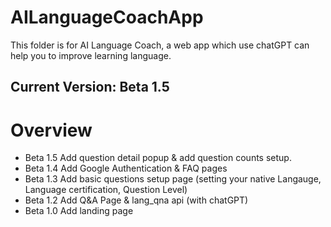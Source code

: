 # AILanguageCoachApp
This folder is for AI Language Coach, a web app which use chatGPT can help you to improve learning language.

## Current Version: Beta 1.5

# Overview
- Beta 1.5 Add question detail popup & add question counts setup.
- Beta 1.4 Add Google Authentication & FAQ pages
- Beta 1.3 Add basic questions setup page (setting your native Langauge, Language certification, Question Level)
- Beta 1.2 Add Q&A Page & lang_qna api (with chatGPT)
- Beta 1.0 Add landing page

